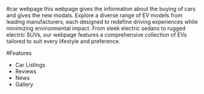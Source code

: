 #car webpage
this webpage gives the information about the buying of cars and gives the new modals.
Explore a diverse range of EV models from leading manufacturers, each designed to redefine driving experiences while minimizing environmental impact. From sleek electric sedans to rugged electric SUVs, our webpage features a comprehensive collection of EVs tailored to suit every lifestyle and preference.

#Features
- Car Listings
- Reviews
- News
- Gallery


